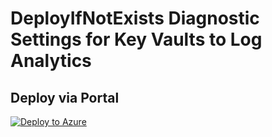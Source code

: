 # DeployIfNotExists Diagnostic Settings for Key Vaults to Log Analytics


## Deploy via Portal

[![Deploy to Azure](http://azuredeploy.net/deploybutton.png)](https://portal.azure.com/#blade/Microsoft_Azure_Policy/CreatePolicyDefinitionBlade/uri/https%3A%2F%2Fraw.githubusercontent.com%2Fsixtencyber%2FAzure-Policies%2Fmain%2FLog_Analytics%2F_Deploy_Based_On_Resource_Tag%2Fkeyvault-to-loganalytics-bytag%2Fdeploy-diagnostic-settings-keyvault-to-loganalytics-bytag.json)

